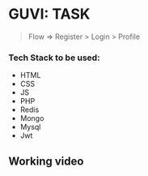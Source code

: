 # GUVI: TASK
> Flow => Register > Login > Profile

### Tech Stack to be used:
- HTML
- CSS
- JS
- PHP
- Redis
- Mongo
- Mysql
- Jwt

## Working video
